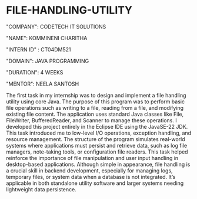 # FILE-HANDLING-UTILITY

"COMPANY": CODETECH IT SOLUTIONS

"NAME": KOMMINENI CHARITHA

"INTERN ID" : CT04DM521

"DOMAIN": JAVA PROGRAMMING

"DURATION": 4 WEEKS

"MENTOR": NEELA SANTOSH

The first task in my internship was to design and implement a file handling utility using core Java. The purpose of this program was to perform basic file operations such as writing to a file, reading from a file, and modifying existing file content. The application uses standard Java classes like File, FileWriter, BufferedReader, and Scanner to manage these operations. I developed this project entirely in the Eclipse IDE using the JavaSE-22 JDK. This task introduced me to low-level I/O operations, exception handling, and resource management. The structure of the program simulates real-world systems where applications must persist and retrieve data, such as log file managers, note-taking tools, or configuration file readers. This task helped reinforce the importance of file manipulation and user input handling in desktop-based applications. Although simple in appearance, file handling is a crucial skill in backend development, especially for managing logs, temporary files, or system data when a database is not integrated. It’s applicable in both standalone utility software and larger systems needing lightweight data persistence.


